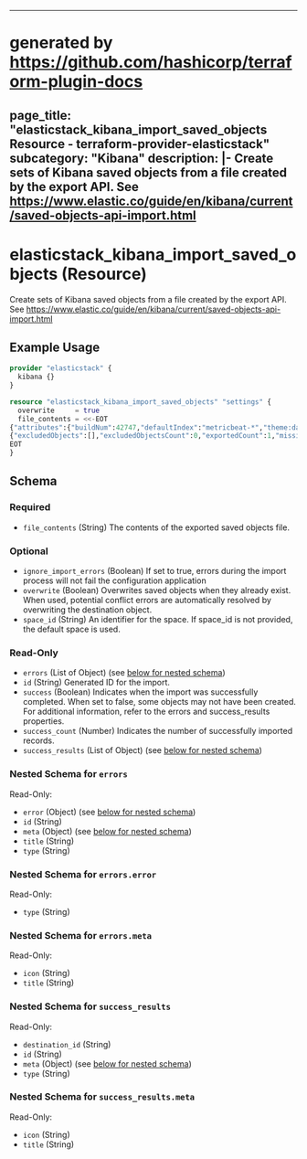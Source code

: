 
---
# generated by https://github.com/hashicorp/terraform-plugin-docs
page_title: "elasticstack_kibana_import_saved_objects Resource - terraform-provider-elasticstack"
subcategory: "Kibana"
description: |-
  Create sets of Kibana saved objects from a file created by the export API. See https://www.elastic.co/guide/en/kibana/current/saved-objects-api-import.html
---

# elasticstack_kibana_import_saved_objects (Resource)

Create sets of Kibana saved objects from a file created by the export API. See https://www.elastic.co/guide/en/kibana/current/saved-objects-api-import.html

## Example Usage

```terraform
provider "elasticstack" {
  kibana {}
}

resource "elasticstack_kibana_import_saved_objects" "settings" {
  overwrite     = true
  file_contents = <<-EOT
{"attributes":{"buildNum":42747,"defaultIndex":"metricbeat-*","theme:darkMode":true},"coreMigrationVersion":"7.0.0","id":"7.14.0","managed":false,"references":[],"type":"config","typeMigrationVersion":"7.0.0","updated_at":"2021-08-04T02:04:43.306Z","version":"WzY1MiwyXQ=="}
{"excludedObjects":[],"excludedObjectsCount":0,"exportedCount":1,"missingRefCount":0,"missingReferences":[]}
EOT
}
```

<!-- schema generated by tfplugindocs -->
## Schema

### Required

- `file_contents` (String) The contents of the exported saved objects file.

### Optional

- `ignore_import_errors` (Boolean) If set to true, errors during the import process will not fail the configuration application
- `overwrite` (Boolean) Overwrites saved objects when they already exist. When used, potential conflict errors are automatically resolved by overwriting the destination object.
- `space_id` (String) An identifier for the space. If space_id is not provided, the default space is used.

### Read-Only

- `errors` (List of Object) (see [below for nested schema](#nestedatt--errors))
- `id` (String) Generated ID for the import.
- `success` (Boolean) Indicates when the import was successfully completed. When set to false, some objects may not have been created. For additional information, refer to the errors and success_results properties.
- `success_count` (Number) Indicates the number of successfully imported records.
- `success_results` (List of Object) (see [below for nested schema](#nestedatt--success_results))

<a id="nestedatt--errors"></a>
### Nested Schema for `errors`

Read-Only:

- `error` (Object) (see [below for nested schema](#nestedobjatt--errors--error))
- `id` (String)
- `meta` (Object) (see [below for nested schema](#nestedobjatt--errors--meta))
- `title` (String)
- `type` (String)

<a id="nestedobjatt--errors--error"></a>
### Nested Schema for `errors.error`

Read-Only:

- `type` (String)


<a id="nestedobjatt--errors--meta"></a>
### Nested Schema for `errors.meta`

Read-Only:

- `icon` (String)
- `title` (String)



<a id="nestedatt--success_results"></a>
### Nested Schema for `success_results`

Read-Only:

- `destination_id` (String)
- `id` (String)
- `meta` (Object) (see [below for nested schema](#nestedobjatt--success_results--meta))
- `type` (String)

<a id="nestedobjatt--success_results--meta"></a>
### Nested Schema for `success_results.meta`

Read-Only:

- `icon` (String)
- `title` (String)
